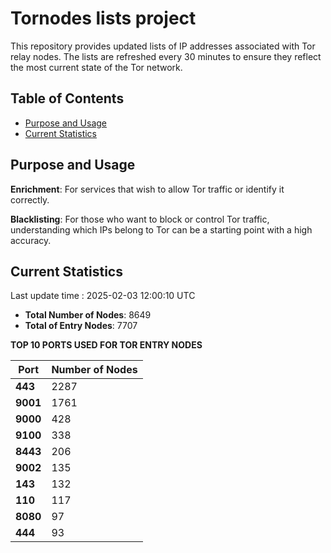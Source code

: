# Tornodes lists project

This repository provides updated lists of IP addresses associated with Tor relay nodes. The lists are refreshed every 30 minutes to ensure they reflect the most current state of the Tor network.

## Table of Contents

- [Purpose and Usage](#purpose-and-usage)
- [Current Statistics](#current-statistics)


## Purpose and Usage

**Enrichment**: For services that wish to allow Tor traffic or identify it correctly.

**Blacklisting**: For those who want to block or control Tor traffic, understanding which IPs belong to Tor can be a starting point with a high accuracy.

## Current Statistics

Last update time : 2025-02-03 12:00:10 UTC

- **Total Number of Nodes**: 8649
- **Total of Entry Nodes**: 7707

**TOP 10 PORTS USED FOR TOR ENTRY NODES**

| **Port** | **Number of Nodes** |
|------|-----------------|
| **443**   | 2287  |
| **9001**   | 1761  |
| **9000**   | 428  |
| **9100**   | 338  |
| **8443**   | 206  |
| **9002**   | 135  |
| **143**   | 132  |
| **110**   | 117  |
| **8080**   | 97  |
| **444**   | 93  |


